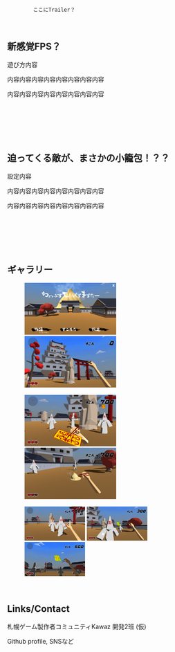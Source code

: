 ```



　　　　　ここにTrailer？



```
## 新感覚FPS？　

遊び方内容

内容内容内容内容内容内容内容内容

内容内容内容内容内容内容内容内容

&nbsp;

&nbsp;

&nbsp;

## 迫ってくる敵が、まさかの小籠包！？？

設定内容

内容内容内容内容内容内容内容内容

内容内容内容内容内容内容内容内容

&nbsp;

&nbsp;

&nbsp;

## ギャラリー

<figure class="half">
  <img src="https://github.com/Tsurumiya/ChopsticksMaster/raw/master/assets/images/20190613000227_1.jpg" width="50%"/>
  <img src="https://github.com/Tsurumiya/ChopsticksMaster/raw/master/assets/images/20190613000426_1.jpg" width="50%"/>
</figure>
<figure class="half">
  <img src="https://github.com/Tsurumiya/ChopsticksMaster/raw/master/assets/images/20190613011259_1.jpg" width="50%"/>
  <img src="https://github.com/Tsurumiya/ChopsticksMaster/raw/master/assets/images/20190613011229_1.jpg" width="50%"/>
</figure>
<figure class="third">
    <img src="https://github.com/Tsurumiya/ChopsticksMaster/raw/master/assets/images/20190613000827_1.jpg" width="33%"/>
    <img src="https://github.com/Tsurumiya/ChopsticksMaster/raw/master/assets/images/20190613000331_1.jpg" width="33%"/>
    <img src="https://github.com/Tsurumiya/ChopsticksMaster/raw/master/assets/images/20190613000701_1.jpg" width="33%"/>
</figure>

&nbsp;

## Links/Contact

札幌ゲーム製作者コミュニティKawaz 開発2班 (仮)

Github profile, SNSなど

&nbsp;

